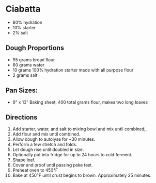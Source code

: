 # Ciabatta 
- 80% hydration
- 10% starter
- 2% salt

## Dough Proportions 
- 95 grams bread flour
- 80 grams water
- 10 grams 100% hydration starter made with all purpose flour
- 2 grams salt

## Pan Sizes:
- 9" x 13" Baking sheet, 400 total grams flour, makes two long loaves

## Directions 
1. Add starter, water, and salt to mixing bowl and mix until combined,.
3. Add flour and mix until combined. 
4. Allow dough to autolyse for ~30 minutes.
5. Perform a few stretch and folds.
6. Let dough rise until doubled in size.
7. Optionally put into fridge for up to 24 hours to cold ferment.
8. Shape loaf.
9. Cover and proof until passing poke test.
10. Preheat oven to 450&deg;F
11. Bake at 450&deg;F until crust begins to brown. Approximately 25 minutes.
